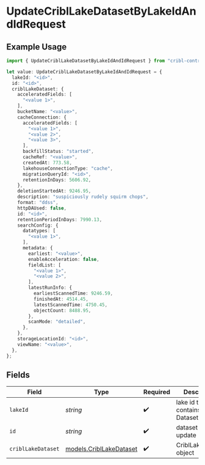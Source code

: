 # UpdateCriblLakeDatasetByLakeIdAndIdRequest

## Example Usage

```typescript
import { UpdateCriblLakeDatasetByLakeIdAndIdRequest } from "cribl-control-plane/models/operations";

let value: UpdateCriblLakeDatasetByLakeIdAndIdRequest = {
  lakeId: "<id>",
  id: "<id>",
  criblLakeDataset: {
    acceleratedFields: [
      "<value 1>",
    ],
    bucketName: "<value>",
    cacheConnection: {
      acceleratedFields: [
        "<value 1>",
        "<value 2>",
        "<value 3>",
      ],
      backfillStatus: "started",
      cacheRef: "<value>",
      createdAt: 773.58,
      lakehouseConnectionType: "cache",
      migrationQueryId: "<id>",
      retentionInDays: 5606.92,
    },
    deletionStartedAt: 9246.95,
    description: "suspiciously rudely squirm chops",
    format: "ddss",
    httpDAUsed: false,
    id: "<id>",
    retentionPeriodInDays: 7990.13,
    searchConfig: {
      datatypes: [
        "<value 1>",
      ],
      metadata: {
        earliest: "<value>",
        enableAcceleration: false,
        fieldList: [
          "<value 1>",
          "<value 2>",
        ],
        latestRunInfo: {
          earliestScannedTime: 9246.59,
          finishedAt: 4514.45,
          latestScannedTime: 4750.45,
          objectCount: 8488.95,
        },
        scanMode: "detailed",
      },
    },
    storageLocationId: "<id>",
    viewName: "<value>",
  },
};
```

## Fields

| Field                                                       | Type                                                        | Required                                                    | Description                                                 |
| ----------------------------------------------------------- | ----------------------------------------------------------- | ----------------------------------------------------------- | ----------------------------------------------------------- |
| `lakeId`                                                    | *string*                                                    | :heavy_check_mark:                                          | lake id that contains the Datasets                          |
| `id`                                                        | *string*                                                    | :heavy_check_mark:                                          | dataset id to update                                        |
| `criblLakeDataset`                                          | [models.CriblLakeDataset](../../models/cribllakedataset.md) | :heavy_check_mark:                                          | CriblLakeDataset object                                     |